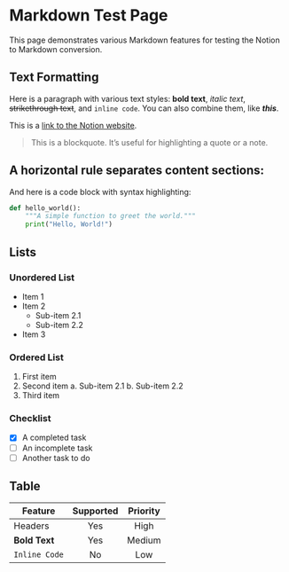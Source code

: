 # Markdown Test Page

This page demonstrates various Markdown features for testing the Notion to Markdown conversion.

## Text Formatting

Here is a paragraph with various text styles: **bold text**, *italic text*, ~~strikethrough text~~, and `inline code`. You can also combine them, like ***this***.

This is a [link to the Notion website](https://www.notion.so/).

> This is a blockquote. It’s useful for highlighting a quote or a note.

A horizontal rule separates content sections:
---

And here is a code block with syntax highlighting:
```python
def hello_world():
    """A simple function to greet the world."""
    print("Hello, World!")
```

## Lists

### Unordered List
- Item 1
- Item 2
    - Sub-item 2.1
    - Sub-item 2.2
- Item 3

### Ordered List
1. First item
2. Second item
   a. Sub-item 2.1
   b. Sub-item 2.2
3. Third item

### Checklist
- [x] A completed task
- [ ] An incomplete task
- [ ] Another task to do

## Table

| Feature         | Supported | Priority |
| --------------- | :-------: | :------: |
| Headers         |    Yes    |   High   |
| **Bold Text**   |    Yes    |  Medium  |
| `Inline Code`   |    No     |   Low    |